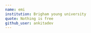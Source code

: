 ```yaml
---
name: emi
institution: Brigham young university
quote: Nothing is free
github_user: ankitadev
---
```

